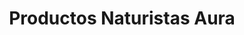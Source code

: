 ---
title: "Productos Naturistas Aura"
url: /san-miguel/productos-naturistas-aura/
shop: general
---